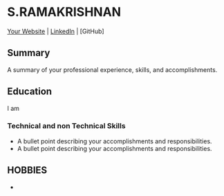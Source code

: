 # S.RAMAKRISHNAN

[Your Website](https://www.yourwebsite.com/) | [LinkedIn](https://www.linkedin.com/in/yourlinkedin/) | [GitHub]

## Summary

A summary of your professional experience, skills, and accomplishments.

## Education
I am


### Technical and non Technical Skills
- A bullet point describing your accomplishments and responsibilities.
- A bullet point describing your accomplishments and responsibilities.

## HOBBIES




-


